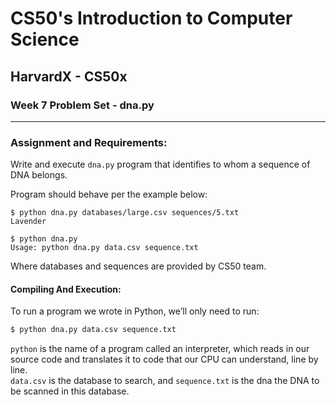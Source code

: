 # CS50's Introduction to Computer Science
## HarvardX - CS50x
### Week 7 Problem Set - dna.py
<hr>


### Assignment and Requirements:
Write and execute ```dna.py``` program that identifies to whom a sequence of DNA belongs.

Program should behave per the example below:

```
$ python dna.py databases/large.csv sequences/5.txt
Lavender
```

```
$ python dna.py
Usage: python dna.py data.csv sequence.txt
```

Where databases and sequences are provided by CS50 team.

#### Compiling And Execution:

To run a program we wrote in Python, we’ll only need to run:

```Python
$ python dna.py data.csv sequence.txt
```

```python``` is the name of a program called an interpreter, which reads in our source code and translates it to code that our CPU can understand, line by line.\
```data.csv``` is the database to search, and  ```sequence.txt``` is the dna the DNA to be scanned in this database.
